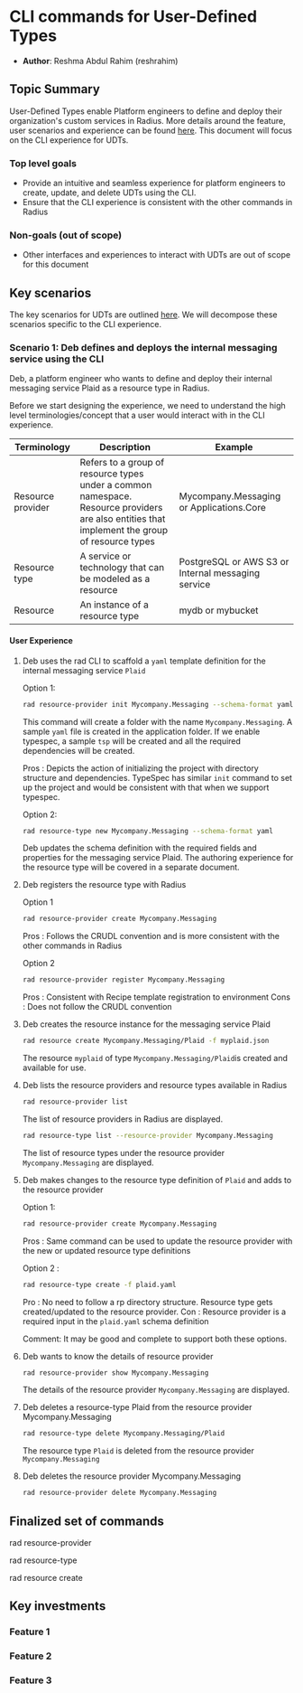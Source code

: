 # CLI commands for User-Defined Types

* **Author**: Reshma Abdul Rahim (reshrahim)

## Topic Summary
<!-- A paragraph or two to summarize the topic area. Just define it in summary form so we all know what it is. -->
User-Defined Types enable Platform engineers to define and deploy their organization's custom services in Radius. More details around the feature, user scenarios and experience can be found [here](/architecture/2024-06-resource-extensibility-feature-spec.md). This document will focus on the CLI experience for UDTs.

### Top level goals
<!-- At the most basic level, what are we trying to accomplish? -->
- Provide an intuitive and seamless experience for platform engineers to create, update, and delete UDTs using the CLI.
- Ensure that the CLI experience is consistent with the other commands in Radius

### Non-goals (out of scope)
<!-- What are we explicitly not trying to accomplish? -->
- Other interfaces and experiences to interact with UDTs are out of scope for this document

## Key scenarios
<!-- List ~3-7 high level scenarios to clarify the value and point to how we will decompose this big area into component capabilities. We may ultimately have more than one level of scenario. -->
The key scenarios for UDTs are outlined [here](/architecture/2024-06-resource-extensibility-feature-spec.md). We will decompose these scenarios specific to the CLI experience.

### Scenario 1: Deb defines and deploys the internal messaging service using the CLI
<!-- One or two sentence summary -->
Deb, a platform engineer who wants to define and deploy their internal messaging service Plaid as a resource type in Radius. 

Before we start designing the experience, we need to understand the high level terminologies/concept that a user would interact with in the CLI experience.

| Terminology | Description | Example |
|-------------|-------------|---------|
|Resource provider | Refers to a group of resource types under a common namespace. Resource providers are also entities that implement the group of resource types | Mycompany.Messaging or Applications.Core |
|Resource type | A service or technology that can be modeled as a resource | PostgreSQL or AWS S3 or Internal messaging service |
|Resource | An instance of a resource type | mydb or mybucket |

#### User Experience

1. Deb uses the rad CLI to scaffold a `yaml` template definition for the internal messaging service `Plaid`

    Option 1:

    ```bash
    rad resource-provider init Mycompany.Messaging --schema-format yaml
    ```
        
    This command will create a folder with the name `Mycompany.Messaging`. A sample `yaml` file is created in the application folder. If we enable typespec, a sample `tsp` will be created and all the required dependencies will be created.

    Pros : Depicts the action of initializing the project with directory structure and dependencies. TypeSpec has similar `init` command to set up the project and would be consistent with that when we support typespec.

    Option 2:

    ```bash
    rad resource-type new Mycompany.Messaging --schema-format yaml
    ```
    
    Deb updates the schema definition with the required fields and properties for the messaging service Plaid. The authoring experience for the resource type will be covered in a separate document.

2. Deb registers the resource type with Radius

    Option 1 

    ```bash
    rad resource-provider create Mycompany.Messaging
    ```
    Pros : Follows the CRUDL convention and is more consistent with the other commands in Radius

    Option 2

    ```bash
    rad resource-provider register Mycompany.Messaging
    ```
    Pros : Consistent with Recipe template registration to environment
    Cons : Does not follow the CRUDL convention

3. Deb creates the resource instance for the messaging service Plaid

    ```bash
    rad resource create Mycompany.Messaging/Plaid -f myplaid.json
    ```
    The resource `myplaid` of type `Mycompany.Messaging/Plaid`is created and available for use.

4. Deb lists the resource providers and resource types available in Radius

    ```bash
    rad resource-provider list
    ```
    The list of resource providers in Radius are displayed.

    ```bash
    rad resource-type list --resource-provider Mycompany.Messaging
    ```
    The list of resource types under the resource provider `Mycompany.Messaging` are displayed.

5. Deb makes changes to the resource type definition of `Plaid` and adds to the resource provider

    Option 1:

    ```bash
    rad resource-provider create Mycompany.Messaging
    ```
    Pros : Same command can be used to update the resource provider with the new or updated resource type definitions

    Option 2 :

    ```bash
    rad resource-type create -f plaid.yaml 
    ```
    Pro : No need to follow a rp directory structure. Resource type gets created/updated to the resource provider. 
    Con : Resource provider is a required input in the `plaid.yaml` schema definition

    Comment: It may be good and complete to support both these options.

6. Deb wants to know the details of resource provider

    ```bash
    rad resource-provider show Mycompany.Messaging
    ```
    The details of the resource provider `Mycompany.Messaging` are displayed.

7. Deb deletes a resource-type Plaid from the resource provider Mycompany.Messaging

    ```bash
    rad resource-type delete Mycompany.Messaging/Plaid
    ```
    The resource type `Plaid` is deleted from the resource provider `Mycompany.Messaging`

8. Deb deletes the resource provider Mycompany.Messaging

    ```bash
    rad resource-provider delete Mycompany.Messaging
    ```


## Finalized set of commands 

rad resource-provider 

rad resource-type

rad resource create

## Key investments
<!-- List the features required to enable this scenario(s). -->

### Feature 1
<!-- One or two sentence summary -->

### Feature 2
<!-- One or two sentence summary -->

### Feature 3
<!-- One or two sentence summary -->
